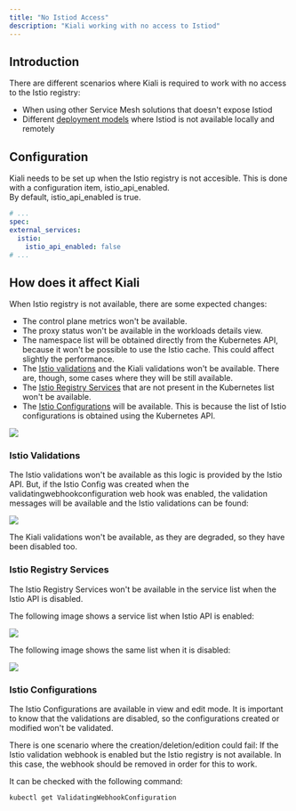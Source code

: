 ```yaml
---
title: "No Istiod Access"
description: "Kiali working with no access to Istiod"
---
```


## Introduction

There are different scenarios where Kiali is required to work with no access to the Istio registry:

* When using other Service Mesh solutions that doesn't expose Istiod
* Different [deployment models](https://istio.io/latest/docs/ops/deployment/deployment-models/#multiple-clusters) where Istiod is not available locally and remotely 

## Configuration

Kiali needs to be set up when the Istio registry is not accesible. This is done with a configuration item, istio_api_enabled.  
By default, istio_api_enabled is true. 

```yaml
# ...
spec:
external_services:
  istio:
    istio_api_enabled: false
# ...
```

## How does it affect Kiali

When Istio registry is not available, there are some expected changes: 

* The control plane metrics won't be available.
* The proxy status won't be available in the workloads details view.
* The namespace list will be obtained directly from the Kubernetes API, because it won't be possible to use the Istio cache. This could affect slightly the performance.
* The [Istio validations](#a-nameistio_validationsa-istio-validations) and the Kiali validations won't be available. There are, though, some cases where they will be still available.
* The [Istio Registry Services](#a-nameistio_registrya-istio-registry-services) that are not present in the Kubernetes list won't be available.
* The [Istio Configurations](#a-nameistio_configurationsa-istio-configurations) will be available. This is because the list of Istio configurations is obtained using the Kubernetes API. 

<img src="/images/documentation/configuration/no_istiod.png" />

### <a name="istio_validations"></a> Istio Validations

The Istio validations won't be available as this logic is provided by the Istio API. 
But, if the Istio Config was created when the validatingwebhookconfiguration web hook was enabled, the validation messages will be available and the Istio validations can be found:

<img src="/images/documentation/configuration/istio_validations.png" />

The Kiali validations won't be available, as they are degraded, so they have been disabled too. 

### <a name="istio_registry"></a> Istio Registry Services

The Istio Registry Services won't be available in the service list when the Istio API is disabled. 

The following image shows a service list when Istio API is enabled: 

<img src="/images/documentation/configuration/registry_services.png" />

The following image shows the same list when it is disabled: 

<img src="/images/documentation/configuration/registry_services_api_disabled.png" />

### <a name="istio_configurations"></a> Istio Configurations

The Istio Configurations are available in view and edit mode. 
It is important to know that the validations are disabled, so the configurations created or modified won't be validated.  

There is one scenario where the creation/deletion/edition could fail: If the Istio validation webhook is enabled but the Istio registry is not available. In this case, the webhook should be removed in order for this to work. 

It can be checked with the following command: 

```cmd
kubectl get ValidatingWebhookConfiguration
```